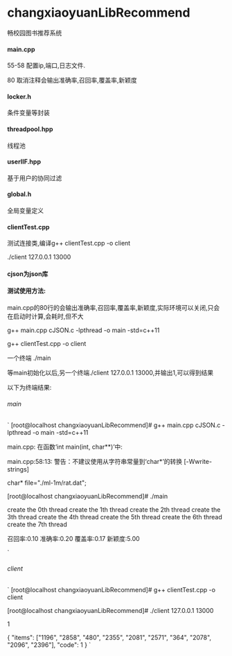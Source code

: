 # changxiaoyuanLibRecommend
畅校园图书推荐系统

#### main.cpp
55-58 配置ip,端口,日志文件.

80 取消注释会输出准确率,召回率,覆盖率,新颖度

#### locker.h
条件变量等封装

#### threadpool.hpp
线程池

#### userIIF.hpp
基于用户的协同过滤

#### global.h
全局变量定义

#### clientTest.cpp
测试连接类,编译g++ clientTest.cpp -o client

./client 127.0.0.1 13000

#### cjson为json库

#### 测试使用方法:
main.cpp的80行的会输出准确率,召回率,覆盖率,新颖度,实际环境可以关闭,只会在启动时计算,会耗时,但不大

g++ main.cpp cJSON.c -lpthread -o main -std=c++11

g++ clientTest.cpp -o client

一个终端 ./main

等main初始化以后,另一个终端./client 127.0.0.1 13000,并输出1,可以得到结果

以下为终端结果:

###### main
`
[root@localhost changxiaoyuanLibRecommend]# g++ main.cpp cJSON.c -lpthread -o main -std=c++11


main.cpp: 在函数‘int main(int, char**)’中:


main.cpp:58:13: 警告：不建议使用从字符串常量到‘char*’的转换 [-Wwrite-strings]

  char* file="./ml-1m/rat.dat";
  
[root@localhost changxiaoyuanLibRecommend]# ./main

create the 0th thread
create the 1th thread
create the 2th thread
create the 3th thread
create the 4th thread
create the 5th thread
create the 6th thread
create the 7th thread

召回率:0.10 准确率:0.20 覆盖率:0.17 新颖度:5.00

`

###### client
`
[root@localhost changxiaoyuanLibRecommend]# g++ clientTest.cpp -o client


[root@localhost changxiaoyuanLibRecommend]# ./client 127.0.0.1 13000

1

{
	"items":	["1196", "2858", "480", "2355", "2081", "2571", "364", "2078", "2096", "2396"],
	"code":	1
}
`
